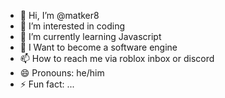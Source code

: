 - 👋 Hi, I’m @matker8
- 👀 I’m interested in coding
- 🌱 I’m currently learning Javascript
- 💞️ I Want to become a software engine
- 📫 How to reach me via roblox inbox or discord
- 😄 Pronouns: he/him
- ⚡ Fun fact: ...

<!---
matker8/matker8 is a ✨ special ✨ repository because its `README.md` (this file) appears on your GitHub profile.
You can click the Preview link to take a look at your changes.
--->
